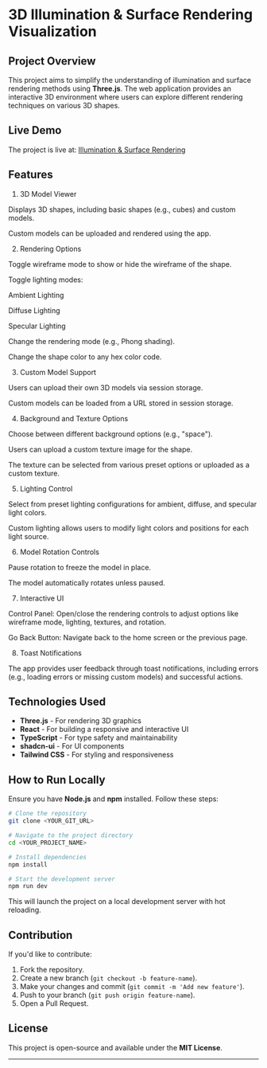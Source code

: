 # 3D Illumination & Surface Rendering Visualization

## Project Overview

This project aims to simplify the understanding of illumination and surface rendering methods using **Three.js**. The web application provides an interactive 3D environment where users can explore different rendering techniques on various 3D shapes.

## Live Demo

The project is live at: [Illumination & Surface Rendering](https://illumination-surface-rendering.vercel.app/)

## Features

1. 3D Model Viewer

Displays 3D shapes, including basic shapes (e.g., cubes) and custom models.

Custom models can be uploaded and rendered using the app.

2. Rendering Options

Toggle wireframe mode to show or hide the wireframe of the shape.

Toggle lighting modes:

Ambient Lighting

Diffuse Lighting

Specular Lighting

Change the rendering mode (e.g., Phong shading).

Change the shape color to any hex color code.

3. Custom Model Support

Users can upload their own 3D models via session storage.

Custom models can be loaded from a URL stored in session storage.

4. Background and Texture Options

Choose between different background options (e.g., "space").

Users can upload a custom texture image for the shape.

The texture can be selected from various preset options or uploaded as a custom texture.

5. Lighting Control

Select from preset lighting configurations for ambient, diffuse, and specular light colors.

Custom lighting allows users to modify light colors and positions for each light source.

6. Model Rotation Controls

Pause rotation to freeze the model in place.

The model automatically rotates unless paused.

7. Interactive UI

Control Panel: Open/close the rendering controls to adjust options like wireframe mode, lighting, textures, and rotation.

Go Back Button: Navigate back to the home screen or the previous page.

8. Toast Notifications

The app provides user feedback through toast notifications, including errors (e.g., loading errors or missing custom models) and successful actions.

## Technologies Used

- **Three.js** - For rendering 3D graphics
- **React** - For building a responsive and interactive UI
- **TypeScript** - For type safety and maintainability
- **shadcn-ui** - For UI components
- **Tailwind CSS** - For styling and responsiveness

## How to Run Locally

Ensure you have **Node.js** and **npm** installed. Follow these steps:

```sh
# Clone the repository
git clone <YOUR_GIT_URL>

# Navigate to the project directory
cd <YOUR_PROJECT_NAME>

# Install dependencies
npm install

# Start the development server
npm run dev
```

This will launch the project on a local development server with hot reloading.


## Contribution

If you'd like to contribute:

1. Fork the repository.
2. Create a new branch (`git checkout -b feature-name`).
3. Make your changes and commit (`git commit -m 'Add new feature'`).
4. Push to your branch (`git push origin feature-name`).
5. Open a Pull Request.

## License

This project is open-source and available under the **MIT License**.

---

